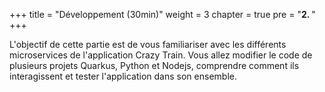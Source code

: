 +++
title = "Développement (30min)"
weight = 3
chapter = true
pre = "<b>2. </b>"
+++


L'objectif de cette partie est de vous familiariser avec les différents microservices de l'application Crazy Train. Vous allez modifier le code de plusieurs projets Quarkus, Python et Nodejs, comprendre comment ils interagissent et tester l'application dans son ensemble.




